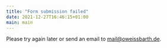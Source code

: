 ```yaml
---
title: "Form submission failed"
date: 2021-12-27T16:46:15+01:00
main: main
---
```

Please try again later or send an email to mail@oweissbarth.de.